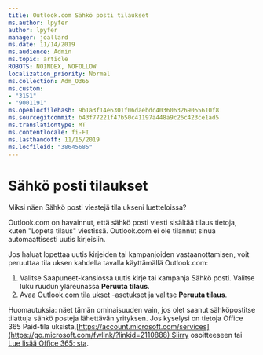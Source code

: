 ```yaml
---
title: Outlook.com Sähkö posti tilaukset
ms.author: lpyfer
author: lpyfer
manager: joallard
ms.date: 11/14/2019
ms.audience: Admin
ms.topic: article
ROBOTS: NOINDEX, NOFOLLOW
localization_priority: Normal
ms.collection: Adm_O365
ms.custom:
- "3151"
- "9001191"
ms.openlocfilehash: 9b1a3f14e6301f06daebdc4036063269055610f8
ms.sourcegitcommit: b43f77221f47b50c41197a448a9c26c423ce1ad5
ms.translationtype: MT
ms.contentlocale: fi-FI
ms.lasthandoff: 11/15/2019
ms.locfileid: "38645685"
---
```

# <a name="email-subscriptions"></a>Sähkö posti tilaukset

Miksi näen Sähkö posti viestejä tila ukseni luetteloissa?

Outlook.com on havainnut, että sähkö posti viesti sisältää tilaus tietoja, kuten "Lopeta tilaus" viestissä. Outlook.com ei ole tilannut sinua automaattisesti uutis kirjeisiin.

Jos haluat lopettaa uutis kirjeiden tai kampanjoiden vastaanottamisen, voit peruuttaa tila uksen kahdella tavalla käyttämällä Outlook.com:
1. Valitse Saapuneet-kansiossa uutis kirje tai kampanja Sähkö posti. Valitse luku ruudun yläreunassa **Peruuta tilaus**.
2. Avaa [Outlook.com tila ukset](https://go.microsoft.com/fwlink/?linkid=2110887) -asetukset ja valitse **Peruuta tilaus**.

Huomautuksia: näet tämän ominaisuuden vain, jos olet saanut sähköpostitse tilattuja sähkö posteja lähettävän yrityksen.
Jos kyselysi on tietoja Office 365 Paid-tila uksista,[https://account.microsoft.com/services](https://go.microsoft.com/fwlink/?linkid=2110888) Siirry osoitteeseen tai [Lue lisää Office 365: sta](https://products.office.com/compare-all-microsoft-office-products?tab=1&WT.mc_id=PROD_OL-Web_Support_O365NewValue_Upgrade).
  